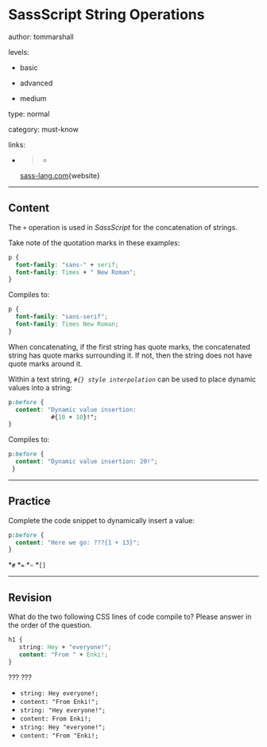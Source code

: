 # SassScript String Operations
author: tommarshall

levels:

  - basic

  - advanced

  - medium

type: normal

category: must-know

links:

  - >-
    [sass-lang.com](http://sass-lang.com/documentation/file.SASS_REFERENCE.html#string_operations){website}

---
## Content

The `+` operation is used in *SassScript* for the concatenation of strings. 

Take note of the quotation marks in these examples:
```CSS
p {
  font-family: "sans-" + serif;
  font-family: Times + " New Roman";
}
```
Compiles to:
```CSS
p {
  font-family: "sans-serif";
  font-family: Times New Roman;
}
```
When concatenating, if the first string has quote marks, the concatenated string has quote marks surrounding it. If not, then the string does not have quote marks around it.

Within a text string, *`#{} style interpolation`* can be used to place dynamic values into a string:
```CSS
p:before {
  content: "Dynamic value insertion: 
            #{10 + 10}!";
}
```
Compiles to:
```CSS
p:before {
  content: "Dynamic value insertion: 20!";
 }
```

---
## Practice

Complete the code snippet to dynamically insert a value:

```css
p:before { 
  content: "Here we go: ???{1 + 13}"; 
} 
```

*`#` 
*`=` 
*`~` 
*`[]`

---
## Revision

What do the two following CSS lines of code compile to? Please answer in the order of the question. 
```css
h1 {
   string: Hey + "everyone!";
   content: "From " + Enki!;
}
```
??? ???
* `string: Hey everyone!;`
* `content: "From Enki!";`
* `string: "Hey everyone!";`
* `content: From Enki!;`
* `string: Hey "everyone!";`
* `content: "From "Enki!;`